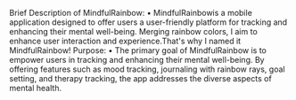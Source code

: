 Brief Description of MindfulRainbow:
•
MindfulRainbowis a mobile application designed to offer users a user-friendly platform for tracking and enhancing their mental well-being. Merging rainbow colors, I aim to enhance user interaction and experience.That's why I named it MindfulRainbow!
Purpose:
•
The primary goal of MindfulRainbow is to empower users in tracking and enhancing their mental well-being. By offering features such as mood tracking, journaling with rainbow rays, goal setting, and therapy tracking, the app addresses the diverse aspects of mental health.
